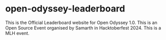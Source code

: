 # open-odyssey-leaderboard
This is the Official Leaderboard website for Open Odyssey 1.0. This is an Open Source Event organised by Samarth in Hacktoberfest 2024. This is a MLH event.
